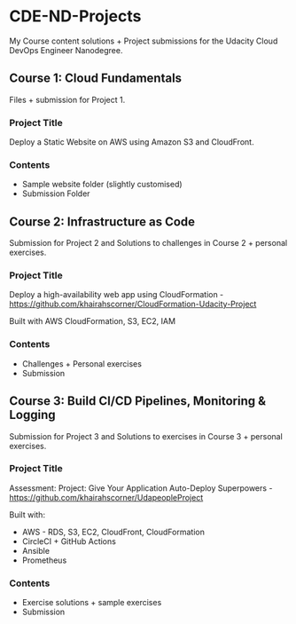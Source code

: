 # CDE-ND-Projects
My Course content solutions + Project submissions for the Udacity Cloud DevOps Engineer Nanodegree.

## Course 1: Cloud Fundamentals
Files + submission for Project 1.

### Project Title
Deploy a Static Website on AWS using Amazon S3 and CloudFront.

### Contents
- Sample website folder (slightly customised)
- Submission Folder

## Course 2: Infrastructure as Code
Submission for Project 2 and Solutions to challenges in Course 2 + personal exercises.

### Project Title
Deploy a high-availability web app using CloudFormation - https://github.com/khairahscorner/CloudFormation-Udacity-Project

Built with AWS CloudFormation, S3, EC2, IAM

### Contents
- Challenges + Personal exercises
- Submission

## Course 3: Build CI/CD Pipelines, Monitoring & Logging
Submission for Project 3 and Solutions to exercises in Course 3 + personal exercises.

### Project Title
Assessment: Project: Give Your Application Auto-Deploy Superpowers - https://github.com/khairahscorner/UdapeopleProject

Built with:
- AWS - RDS, S3, EC2, CloudFront, CloudFormation
- CircleCI + GitHub Actions
- Ansible
- Prometheus

### Contents
- Exercise solutions + sample exercises
- Submission
